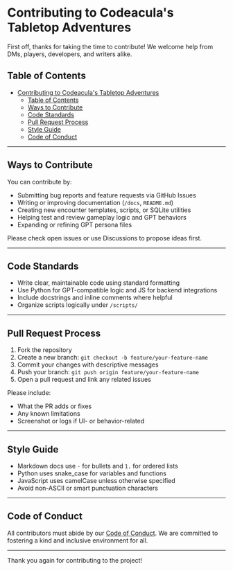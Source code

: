 # Contributing to Codeacula's Tabletop Adventures

First off, thanks for taking the time to contribute! We welcome help from DMs, players, developers, and writers alike.

## Table of Contents

- [Contributing to Codeacula's Tabletop Adventures](#contributing-to-codeaculas-tabletop-adventures)
  - [Table of Contents](#table-of-contents)
  - [Ways to Contribute](#ways-to-contribute)
  - [Code Standards](#code-standards)
  - [Pull Request Process](#pull-request-process)
  - [Style Guide](#style-guide)
  - [Code of Conduct](#code-of-conduct)

---

## Ways to Contribute

You can contribute by:

- Submitting bug reports and feature requests via GitHub Issues
- Writing or improving documentation (`/docs`, `README.md`)
- Creating new encounter templates, scripts, or SQLite utilities
- Helping test and review gameplay logic and GPT behaviors
- Expanding or refining GPT persona files

Please check open issues or use Discussions to propose ideas first.

---

## Code Standards

- Write clear, maintainable code using standard formatting
- Use Python for GPT-compatible logic and JS for backend integrations
- Include docstrings and inline comments where helpful
- Organize scripts logically under `/scripts/`

---

## Pull Request Process

1. Fork the repository
2. Create a new branch: `git checkout -b feature/your-feature-name`
3. Commit your changes with descriptive messages
4. Push your branch: `git push origin feature/your-feature-name`
5. Open a pull request and link any related issues

Please include:

- What the PR adds or fixes
- Any known limitations
- Screenshot or logs if UI- or behavior-related

---

## Style Guide

- Markdown docs use `-` for bullets and `1.` for ordered lists
- Python uses snake_case for variables and functions
- JavaScript uses camelCase unless otherwise specified
- Avoid non-ASCII or smart punctuation characters

---

## Code of Conduct

All contributors must abide by our [Code of Conduct](./CODE_OF_CONDUCT.md). We are committed to fostering a kind and inclusive environment for all.

---

Thank you again for contributing to the project!
